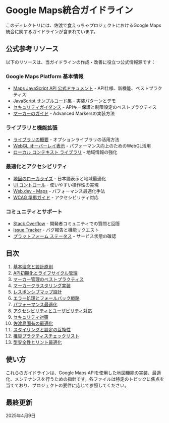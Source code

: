 # Google Maps統合ガイドライン

このディレクトリには、佐渡で食えっちゃプロジェクトにおけるGoogle Maps統合に関するガイドラインが含まれています。

## 公式参考リソース

以下のリソースは、当ガイドラインの作成・改善に役立つ公式情報源です：

### Google Maps Platform 基本情報

- [Maps JavaScript API 公式ドキュメント](https://developers.google.com/maps/documentation/javascript) - API仕様、新機能、ベストプラクティス
- [JavaScript サンプルコード集](https://github.com/googlemaps/js-samples) - 実装パターンとデモ
- [セキュリティガイダンス](https://developers.google.com/maps/api-security-best-practices) - APIキー保護と制限設定のベストプラクティス
- [マーカーのガイド](https://developers.google.com/maps/documentation/javascript/advanced-markers/overview) - Advanced Markersの実装方法

### ライブラリと機能拡張

- [ライブラリの概要](https://developers.google.com/maps/documentation/javascript/libraries) - オプションライブラリの活用方法
- [WebGL オーバーレイ表示](https://developers.google.com/maps/documentation/javascript/webgl/webgl-overlay-view) - パフォーマンス向上のためのWebGL活用
- [ローカル コンテキスト ライブラリ](https://developers.google.com/maps/documentation/javascript/local-context) - 地域情報の強化

### 最適化とアクセシビリティ

- [地図のローカライズ](https://developers.google.com/maps/documentation/javascript/localization) - 日本語表示と地域最適化
- [UI コントロール](https://developers.google.com/maps/documentation/javascript/controls) - 使いやすい操作性の実現
- [Web.dev - Maps](https://web.dev/explore/maps) - パフォーマンス最適化手法
- [WCAG 準拠ガイド](https://www.w3.org/WAI/standards-guidelines/wcag/) - アクセシビリティ対応

### コミュニティとサポート

- [Stack Overflow](https://stackoverflow.com/questions/tagged/google-maps-api-3) - 開発者コミュニティでの質問と回答
- [Issue Tracker](https://issuetracker.google.com/savedsearches/558438) - バグ報告と機能リクエスト
- [プラットフォーム ステータス](https://status.cloud.google.com/maps-platform/) - サービス状態の確認

## 目次

1. [基本理念と設計原則](./01_overview.md)
2. [API初期化とライフサイクル管理](./02_initialization.md)
3. [マーカー管理のベストプラクティス](./03_markers.md)
4. [マーカークラスタリング実装](./04_clustering.md)
5. [レスポンシブマップ設計](./05_responsive.md)
6. [エラー処理とフォールバック戦略](./06_error_handling.md)
7. [パフォーマンス最適化](./07_performance.md)
8. [アクセシビリティとユーザビリティ対応](./08_accessibility.md)
9. [セキュリティ対策](./09_security.md)
10. [佐渡島固有の最適化](./10_sado_optimization.md)
11. [スタイリングと設定の互換性](./11_styling.md)
12. [推奨プラクティスチェックリスト](./12_checklist.md)
13. [型安全性とリント最適化](./13_typescript.md)

## 使い方

これらのガイドラインは、Google Maps APIを使用した地図機能の実装、最適化、メンテナンスを行うための指針です。各ファイルは特定のトピックに焦点を当てており、プロジェクトの要件に応じて参照してください。

## 最終更新

2025年4月9日
